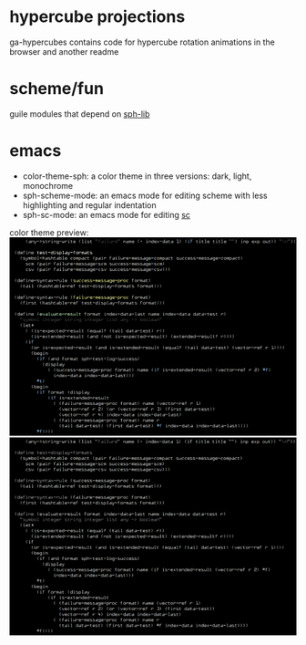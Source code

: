 # hypercube projections
ga-hypercubes contains code for hypercube rotation animations in the browser and another readme

# scheme/fun
guile modules that depend on [sph-lib](https://github.com/sph-mn/sph-lib)

# emacs
* color-theme-sph: a color theme in three versions: dark, light, monochrome
* sph-scheme-mode: an emacs mode for editing scheme with less highlighting and regular indentation
* sph-sc-mode: an emacs mode for editing [sc](https://github.com/sph-mn/sph-sc)

color theme preview:
![color theme dark](emacs/color-theme/dark.png?raw=true)
![color theme monochrome](emacs/color-theme/monochrome.png?raw=true)
